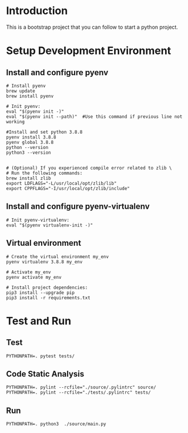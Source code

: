 # Introduction
This is a bootstrap project that you can follow to start a python project.

# Setup Development Environment

## Install and configure pyenv
    # Install pyenv  
    brew update
    brew install pyenv
    
    # Init pyenv:
    eval "$(pyenv init -)"
    eval "$(pyenv init --path)"  #Use this command if previous line not working
    
    #Install and set python 3.8.8
    pyenv install 3.8.8
    pyenv global 3.8.8
    python --version
    python3 --version


    # (Optional) If you experienced compile error related to zlib \
    # Run the following commands:
    brew install zlib
    export LDFLAGS="-L/usr/local/opt/zlib/lib"
    export CPPFLAGS="-I/usr/local/opt/zlib/include"


## Install and configure pyenv-virtualenv
    # Init pyenv-virtualenv:
    eval "$(pyenv virtualenv-init -)"

## Virtual environment
    # Create the virtual environment my_env
    pyenv virtualenv 3.8.8 my_env
    
    # Activate my_env
    pyenv activate my_env

    # Install project dependencies:
    pip3 install --upgrade pip
    pip3 install -r requirements.txt

# Test and Run
## Test
    PYTHONPATH=. pytest tests/

## Code Static Analysis
    PYTHONPATH=. pylint --rcfile="./source/.pylintrc" source/
    PYTHONPATH=. pylint --rcfile="./tests/.pylintrc" tests/    

## Run
    PYTHONPATH=. python3  ./source/main.py

